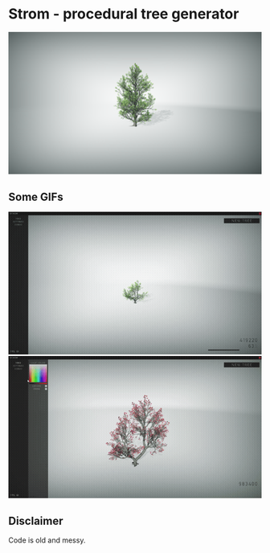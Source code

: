 # Strom - procedural tree generator

![Strom](imgs/strom.png)

## Some GIFs

![Trees](imgs/trees.gif)
![Colors](imgs/colors.gif)


## Disclaimer

Code is old and messy.

